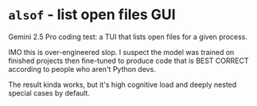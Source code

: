 # `alsof` - list open files GUI

Gemini 2.5 Pro coding test: a TUI that lists open files for a given process.

IMO this is over-engineered slop. I suspect the model was trained on finished
projects then fine-tuned to produce code that is BEST CORRECT according to
people who aren't Python devs.

The result kinda works, but it's high cognitive load and deeply nested special
cases by default.
